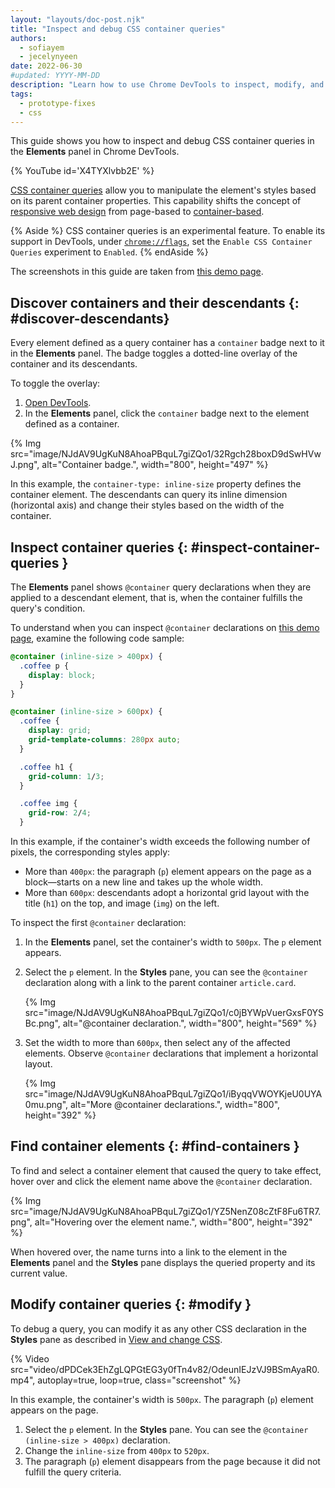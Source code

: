 ```yaml
---
layout: "layouts/doc-post.njk"
title: "Inspect and debug CSS container queries"
authors:
  - sofiayem
  - jecelynyeen
date: 2022-06-30
#updated: YYYY-MM-DD
description: "Learn how to use Chrome DevTools to inspect, modify, and debug CSS container queries."
tags:
  - prototype-fixes
  - css
---
```


This guide shows you how to inspect and debug CSS container queries in the **Elements** panel in Chrome DevTools.

{% YouTube id='X4TYXlvbb2E' %}

[CSS container queries][3] allow you to manipulate the element's styles based on its parent container properties. This capability shifts the concept of [responsive web design][2] from page-based to [container-based](https://web.dev/new-responsive/).

{% Aside %}
CSS container queries is an experimental feature. To enable its support in DevTools, under [`chrome://flags`](chrome://flags), set the `Enable CSS Container Queries` experiment to `Enabled`.
{% endAside %}

The screenshots in this guide are taken from [this demo page](https://jec.fyi/demo/css-cq-coffee).

## Discover containers and their descendants {: #discover-descendants}

Every element defined as a query container has a `container` badge next to it in the **Elements** panel. The badge toggles a dotted-line overlay of the container and its descendants.

To toggle the overlay:

1. [Open DevTools][1].
1. In the **Elements** panel, click the `container` badge next to the element defined as a container.

{% Img src="image/NJdAV9UgKuN8AhoaPBquL7giZQo1/32Rgch28boxD9dSwHVwJ.png", alt="Container badge.", width="800", height="497" %}

In this example, the `container-type: inline-size` property defines the container element. The descendants can query its inline dimension (horizontal axis) and change their styles based on the width of the container.

## Inspect container queries {: #inspect-container-queries }

The **Elements** panel shows  `@container` query declarations when they are applied to a descendant element, that is, when the container fulfills the query's condition.

To understand when you can inspect `@container` declarations on [this demo page](https://jec.fyi/demo/css-cq-coffee), examine the following code sample:

```css
@container (inline-size > 400px) {
  .coffee p {
    display: block;
  }
}

@container (inline-size > 600px) {
  .coffee {
    display: grid;
    grid-template-columns: 280px auto;
  }

  .coffee h1 {
    grid-column: 1/3;
  }

  .coffee img {
    grid-row: 2/4;
  }
```

In this example, if the container's width exceeds the following number of pixels, the corresponding styles apply:

- More than `400px`: the paragraph (`p`) element appears on the page as a block—starts on a new line and takes up the whole width.
- More than `600px`: descendants adopt a horizontal grid layout with the title (`h1`) on the top, and image (`img`) on the left.

To inspect the first `@container` declaration:

1. In the **Elements** panel, set the container's width to `500px`. The `p` element appears.
1. Select the `p` element. In the **Styles** pane, you can see the `@container` declaration along with a link to the parent container `article.card`.

   {% Img src="image/NJdAV9UgKuN8AhoaPBquL7giZQo1/c0jBYWpVuerGxsF0YSBc.png", alt="@container declaration.", width="800", height="569" %}

1. Set the width to more than `600px`, then select any of the affected elements. Observe `@container` declarations that implement a horizontal layout.

   {% Img src="image/NJdAV9UgKuN8AhoaPBquL7giZQo1/iByqqVWOYKjeU0UYA0mu.png", alt="More @container declarations.", width="800", height="392" %}

## Find container elements {: #find-containers }

To find and select a container element that caused the query to take effect, hover over and click the element name above the `@container` declaration.

{% Img src="image/NJdAV9UgKuN8AhoaPBquL7giZQo1/YZ5NenZ08cZtF8Fu6TR7.png", alt="Hovering over the element name.", width="800", height="392" %}

When hovered over, the name turns into a link to the element in the **Elements** panel and the **Styles** pane displays the queried property and its current value.

## Modify container queries {: #modify }

To debug a query, you can modify it as any other CSS declaration in the **Styles** pane as described in [View and change CSS](/docs/devtools/css/).

{% Video src="video/dPDCek3EhZgLQPGtEG3y0fTn4v82/OdeunIEJzVJ9BSmAyaR0.mp4", autoplay=true, loop=true, class="screenshot" %}

In this example, the container's width is `500px`. The paragraph (`p`) element appears on the page. 

1. Select the `p` element. In the **Styles** pane. You can see the `@container (inline-size > 400px)` declaration.
2. Change the `inline-size` from `400px` to `520px`.
3. The paragraph (`p`) element disappears from the page because it did not fulfill the query criteria.

[1]: /docs/devtools/open
[2]: https://web.dev/learn/design/intro/
[3]: https://web.dev/new-responsive/#responsive-to-the-container
